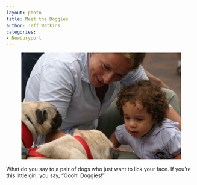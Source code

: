 ```yaml
---
layout: photo
title: Meet the Doggies
author: Jeff Watkins
categories:
- Newburyport
---
```


<figure><img class="photo" src="/photos/IMG_2068.jpg"></figure>

What do you say to a pair of dogs who just want to lick your face. If you’re
this little girl, you say, “Oooh! Doggies!”

